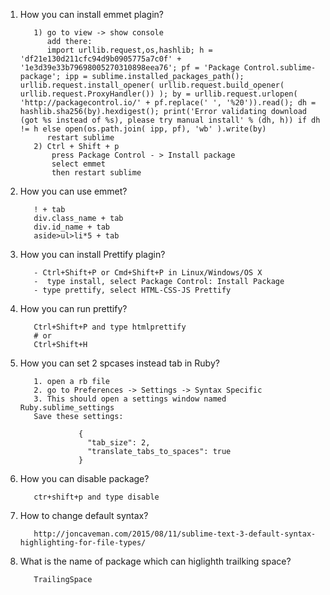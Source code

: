 1. How you can install emmet plagin?
          
          1) go to view -> show console
             add there:
             import urllib.request,os,hashlib; h = 'df21e130d211cfc94d9b0905775a7c0f' + '1e3d39e33b79698005270310898eea76'; pf = 'Package Control.sublime-package'; ipp = sublime.installed_packages_path(); urllib.request.install_opener( urllib.request.build_opener( urllib.request.ProxyHandler()) ); by = urllib.request.urlopen( 'http://packagecontrol.io/' + pf.replace(' ', '%20')).read(); dh = hashlib.sha256(by).hexdigest(); print('Error validating download (got %s instead of %s), please try manual install' % (dh, h)) if dh != h else open(os.path.join( ipp, pf), 'wb' ).write(by)
             restart sublime
          2) Ctrl + Shift + p
              press Package Control - > Install package 
              select emmet 
              then restart sublime
              
2. How you can use emmet?  
          
          ! + tab 
          div.class_name + tab
          div.id_name + tab
          aside>ul>li*5 + tab
          
3. How you can install Prettify plagin?
          
          - Ctrl+Shift+P or Cmd+Shift+P in Linux/Windows/OS X
          -  type install, select Package Control: Install Package
          - type prettify, select HTML-CSS-JS Prettify
          
4. How you can run prettify?
          
          Ctrl+Shift+P and type htmlprettify
          # or 
          Ctrl+Shift+H
5. How you can set 2 spcases instead tab in Ruby?
          
          1. open a rb file
          2. go to Preferences -> Settings -> Syntax Specific
          3. This should open a settings window named Ruby.sublime_settings
          Save these settings:

                    {
                      "tab_size": 2,
                      "translate_tabs_to_spaces": true
                    }
                    
                    
                    
6. How you can disable package?
          
          ctr+shift+p and type disable 

7. How to change default syntax?
          
          http://joncaveman.com/2015/08/11/sublime-text-3-default-syntax-highlighting-for-file-types/
8. What is the name of package which can higlighth trailking space?
          
          TrailingSpace
